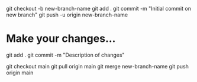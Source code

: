git checkout -b new-branch-name
git add .
git commit -m "Initial commit on new branch"
git push -u origin new-branch-name

# Make your changes...

git add .
git commit -m "Description of changes"

git checkout main
git pull origin main
git merge new-branch-name
git push origin main

